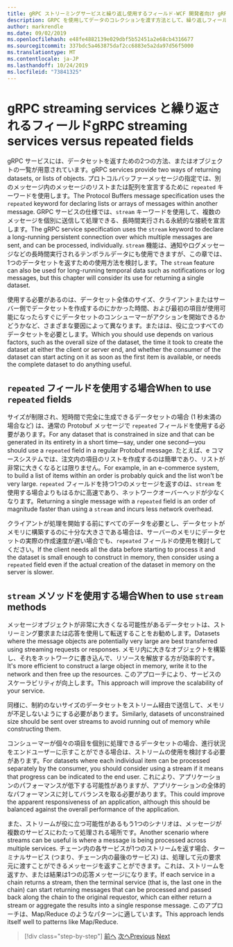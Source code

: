 ```yaml
---
title: gRPC ストリーミングサービスと繰り返し使用するフィールド-WCF 開発者向け gRPC
description: GRPC を使用してデータのコレクションを渡す方法として、繰り返しフィールドとストリーミングサービスを比較します。
author: markrendle
ms.date: 09/02/2019
ms.openlocfilehash: e48fe4882139e029dbf5b52451a2e68cb4316677
ms.sourcegitcommit: 337bdc5a463875daf2cc6883e5a2da97d56f5000
ms.translationtype: MT
ms.contentlocale: ja-JP
ms.lasthandoff: 10/24/2019
ms.locfileid: "73841325"
---
```

# <a name="grpc-streaming-services-versus-repeated-fields"></a><span data-ttu-id="69d3f-103">gRPC streaming services と繰り返されるフィールド</span><span class="sxs-lookup"><span data-stu-id="69d3f-103">gRPC streaming services versus repeated fields</span></span>

<span data-ttu-id="69d3f-104">gRPC サービスには、データセットを返すための2つの方法、またはオブジェクトの一覧が用意されています。</span><span class="sxs-lookup"><span data-stu-id="69d3f-104">gRPC services provide two ways of returning datasets, or lists of objects.</span></span> <span data-ttu-id="69d3f-105">プロトコルバッファーメッセージの指定では、別のメッセージ内のメッセージのリストまたは配列を宣言するために `repeated` キーワードを使用します。</span><span class="sxs-lookup"><span data-stu-id="69d3f-105">The Protocol Buffers message specification uses the `repeated` keyword for declaring lists or arrays of messages within another message.</span></span> <span data-ttu-id="69d3f-106">GRPC サービスの仕様では、`stream` キーワードを使用して、複数のメッセージを個別に送信して処理できる、長時間実行される永続的な接続を宣言します。</span><span class="sxs-lookup"><span data-stu-id="69d3f-106">The gRPC service specification uses the `stream` keyword to declare a long-running persistent connection over which multiple messages are sent, and can be processed, individually.</span></span> <span data-ttu-id="69d3f-107">`stream` 機能は、通知やログメッセージなどの長時間実行されるテンポラルデータにも使用できますが、この章では、1つのデータセットを返すための使用方法を検討します。</span><span class="sxs-lookup"><span data-stu-id="69d3f-107">The `stream` feature can also be used for long-running temporal data such as notifications or log messages, but this chapter will consider its use for returning a single dataset.</span></span>

<span data-ttu-id="69d3f-108">使用する必要があるのは、データセット全体のサイズ、クライアントまたはサーバー側でデータセットを作成するのにかかった時間、および最初の項目が使用可能になったらすぐにデータセットのコンシューマーがアクションを開始できるかどうかなど、さまざまな要因によって異なります。またはは、役に立つすべてのデータセットを必要とします。</span><span class="sxs-lookup"><span data-stu-id="69d3f-108">Which you should use depends on various factors, such as the overall size of the dataset, the time it took to create the dataset at either the client or server end, and whether the consumer of the dataset can start acting on it as soon as the first item is available, or needs the complete dataset to do anything useful.</span></span>

## <a name="when-to-use-repeated-fields"></a><span data-ttu-id="69d3f-109">`repeated` フィールドを使用する場合</span><span class="sxs-lookup"><span data-stu-id="69d3f-109">When to use `repeated` fields</span></span>

<span data-ttu-id="69d3f-110">サイズが制限され、短時間で完全に生成できるデータセットの場合 (1 秒未満の場合など) は、通常の Protobuf メッセージで `repeated` フィールドを使用する必要があります。</span><span class="sxs-lookup"><span data-stu-id="69d3f-110">For any dataset that is constrained in size and that can be generated in its entirety in a short time—say, under one second—you should use a `repeated` field in a regular Protobuf message.</span></span> <span data-ttu-id="69d3f-111">たとえば、e コマースシステムでは、注文内の項目のリストを作成するのは簡単であり、リストが非常に大きくなるとは限りません。</span><span class="sxs-lookup"><span data-stu-id="69d3f-111">For example, in an e-commerce system, to build a list of items within an order is probably quick and the list won't be very large.</span></span> <span data-ttu-id="69d3f-112">`repeated` フィールドを持つ1つのメッセージを返すのは、`stream` を使用する場合よりもはるかに高速であり、ネットワークオーバーヘッドが少なくなります。</span><span class="sxs-lookup"><span data-stu-id="69d3f-112">Returning a single message with a `repeated` field is an order of magnitude faster than using a `stream` and incurs less network overhead.</span></span>

<span data-ttu-id="69d3f-113">クライアントが処理を開始する前にすべてのデータを必要とし、データセットがメモリに構築するのに十分な大きさである場合は、サーバーのメモリにデータセットの実際の作成速度が遅い場合でも、`repeated` フィールドの使用を検討してください。</span><span class="sxs-lookup"><span data-stu-id="69d3f-113">If the client needs all the data before starting to process it and the dataset is small enough to construct in memory, then consider using a `repeated` field even if the actual creation of the dataset in memory on the server is slower.</span></span>

## <a name="when-to-use-stream-methods"></a><span data-ttu-id="69d3f-114">`stream` メソッドを使用する場合</span><span class="sxs-lookup"><span data-stu-id="69d3f-114">When to use `stream` methods</span></span>

<span data-ttu-id="69d3f-115">メッセージオブジェクトが非常に大きくなる可能性があるデータセットは、ストリーミング要求または応答を使用して転送することをお勧めします。</span><span class="sxs-lookup"><span data-stu-id="69d3f-115">Datasets where the message objects are potentially very large are best transferred using streaming requests or responses.</span></span> <span data-ttu-id="69d3f-116">メモリ内に大きなオブジェクトを構築し、それをネットワークに書き込んで、リソースを解放する方が効率的です。</span><span class="sxs-lookup"><span data-stu-id="69d3f-116">It's more efficient to construct a large object in memory, write it to the network and then free up the resources.</span></span> <span data-ttu-id="69d3f-117">このアプローチにより、サービスのスケーラビリティが向上します。</span><span class="sxs-lookup"><span data-stu-id="69d3f-117">This approach will improve the scalability of your service.</span></span>

<span data-ttu-id="69d3f-118">同様に、制約のないサイズのデータセットをストリーム経由で送信して、メモリが不足しないようにする必要があります。</span><span class="sxs-lookup"><span data-stu-id="69d3f-118">Similarly, datasets of unconstrained size should be sent over streams to avoid running out of memory while constructing them.</span></span>

<span data-ttu-id="69d3f-119">コンシューマーが個々の項目を個別に処理できるデータセットの場合、進行状況をエンドユーザーに示すことができる場合は、ストリームの使用を検討する必要があります。</span><span class="sxs-lookup"><span data-stu-id="69d3f-119">For datasets where each individual item can be processed separately by the consumer, you should consider using a stream if it means that progress can be indicated to the end user.</span></span> <span data-ttu-id="69d3f-120">これにより、アプリケーションのパフォーマンスが低下する可能性がありますが、アプリケーションの全体的なパフォーマンスに対してバランスを取る必要があります。</span><span class="sxs-lookup"><span data-stu-id="69d3f-120">This could improve the apparent responsiveness of an application, although this should be balanced against the overall performance of the application.</span></span>

<span data-ttu-id="69d3f-121">また、ストリームが役に立つ可能性があるもう1つのシナリオは、メッセージが複数のサービスにわたって処理される場所です。</span><span class="sxs-lookup"><span data-stu-id="69d3f-121">Another scenario where streams can be useful is where a message is being processed across multiple services.</span></span> <span data-ttu-id="69d3f-122">チェーン内の各サービスが1つのストリームを返す場合、ターミナルサービス (つまり、チェーン内の最後のサービス) は、処理して元の要求元に渡すことができるメッセージを返すことができます。これは、ストリームを返すか、または結果は1つの応答メッセージになります。</span><span class="sxs-lookup"><span data-stu-id="69d3f-122">If each service in a chain returns a stream, then the terminal service (that is, the last one in the chain) can start returning messages that can be processed and passed back along the chain to the original requestor, which can either return a stream or aggregate the results into a single response message.</span></span> <span data-ttu-id="69d3f-123">このアプローチは、Map/Reduce のようなパターンに適しています。</span><span class="sxs-lookup"><span data-stu-id="69d3f-123">This approach lends itself well to patterns like Map/Reduce.</span></span>

>[!div class="step-by-step"]
><span data-ttu-id="69d3f-124">[前へ](migrate-duplex-services.md)
>[次へ](client-libraries.md)</span><span class="sxs-lookup"><span data-stu-id="69d3f-124">[Previous](migrate-duplex-services.md)
[Next](client-libraries.md)</span></span>
